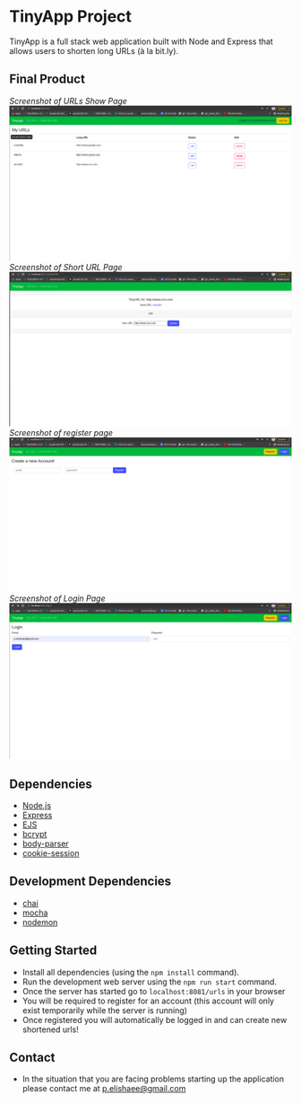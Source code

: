 
# TinyApp Project
TinyApp is a full stack web application built with Node and Express that allows users to shorten long URLs (à la bit.ly).

## Final Product
*Screenshot of URLs Show Page*
!["Screenshot of URL Show Page"](https://github.com/Paules2021/tinyapp/blob/master/docs/urls-page.png?raw=true)
*Screenshot of Short URL Page*
!["screenshot shorturl page"](https://github.com/Paules2021/tinyapp/blob/master/docs/shorturl-page.png?raw=true)
*Screenshot of register page*
!["screenshot description"](https://github.com/Paules2021/tinyapp/blob/master/docs/register-page.png?raw=true)
*Screenshot of Login Page*
!["screenshot description"](https://github.com/Paules2021/tinyapp/blob/master/docs/login-page.png?raw=true)

## Dependencies
- [Node.js](https://nodejs.org/en/)
- [Express](https://expressjs.com/)
- [EJS](https://ejs.co/)
- [bcrypt](https://www.npmjs.com/package/bcrypt)
- [body-parser](https://www.npmjs.com/package/body-parser)
- [cookie-session](https://www.npmjs.com/package/cookie-session)
## Development Dependencies
- [chai](https://www.chaijs.com/)
- [mocha](https://mochajs.org/)
- [nodemon](https://www.npmjs.com/package/nodemon)
## Getting Started

- Install all dependencies (using the `npm install` command).
- Run the development web server using the `npm run start` command.
- Once the server has started go to `localhost:8081/urls` in your browser
- You will be required to register for an account (this account will only exist temporarily while the server is running)
- Once registered you will automatically be logged in and can create new shortened urls!


## Contact
- In the situation that you are facing problems starting up the application please contact me at p.elishaee@gmail.com